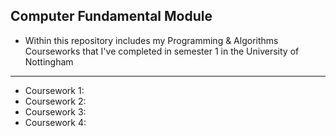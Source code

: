 **Computer Fundamental Module**
---
- Within this repository includes my Programming & Algorithms Courseworks that I've completed in semester 1 in the University of Nottingham

---
- Coursework 1: 
- Coursework 2:
- Coursework 3:
- Coursework 4:
